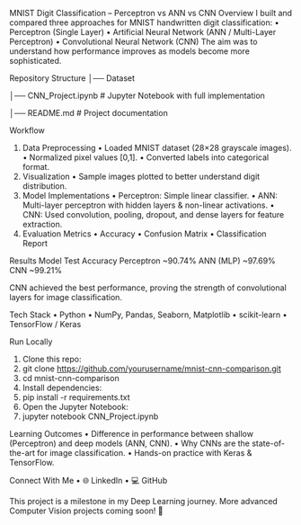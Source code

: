 MNIST Digit Classification – Perceptron vs ANN vs CNN
Overview
I built and compared three approaches for MNIST handwritten digit classification:
•	Perceptron (Single Layer)
•	Artificial Neural Network (ANN / Multi-Layer Perceptron)
•	Convolutional Neural Network (CNN)
The aim was to understand how performance improves as models become more sophisticated.

Repository Structure
│── Dataset

│── CNN_Project.ipynb     # Jupyter Notebook with full implementation

│── README.md             # Project documentation

Workflow
1.	Data Preprocessing
•	Loaded MNIST dataset (28×28 grayscale images).
•	Normalized pixel values [0,1].
•	Converted labels into categorical format.
2.	Visualization
•	Sample images plotted to better understand digit distribution.
3.	Model Implementations
•	Perceptron: Simple linear classifier.
•	ANN: Multi-layer perceptron with hidden layers & non-linear activations.
•	CNN: Used convolution, pooling, dropout, and dense layers for feature extraction.
4.	Evaluation Metrics
•	Accuracy
•	Confusion Matrix
•	Classification Report

Results
Model	Test Accuracy
Perceptron	~90.74%
ANN (MLP)	~97.69%
CNN	~99.21%

CNN achieved the best performance, proving the strength of convolutional layers for image classification.

Tech Stack
•	Python
•	NumPy, Pandas, Seaborn, Matplotlib
•	scikit-learn
•	TensorFlow / Keras

Run Locally
1.	Clone this repo:
2.	git clone https://github.com/yourusername/mnist-cnn-comparison.git
3.	cd mnist-cnn-comparison
4.	Install dependencies:
5.	pip install -r requirements.txt
6.	Open the Jupyter Notebook:
7.	jupyter notebook CNN_Project.ipynb

Learning Outcomes
•	Difference in performance between shallow (Perceptron) and deep models (ANN, CNN).
•	Why CNNs are the state-of-the-art for image classification.
•	Hands-on practice with Keras & TensorFlow.

Connect With Me
•	🌐 LinkedIn
•	💻 GitHub

This project is a milestone in my Deep Learning journey. More advanced Computer Vision projects coming soon! 🚀

